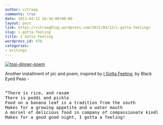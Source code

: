 ```yaml
---
author: vitraag
comments: true
date: 2011-04-12 16:34:00+00:00
layout: post
link: https://vitraagblog.wordpress.com/2011/04/12/i-gotta-feeling/
slug: i-gotta-feeling
title: I Gotta Feeling
wordpress_id: 470
categories:
- writings
---
```


[![tosi-dinner-poem]({{site.images}}/2011/04/tosi-dinner-poem_thumb.jpg)]({{site.images}}/2011/04/tosi-dinner-poem.jpg)

Another installment of pic and poem, inspired by [I Gotta Feeling](http://www.youtube.com/watch?v=uSD4vsh1zDA), by Black Eyed Peas -

<pre> 
“There is rice, and rasam
There is poddi and pickle
Food on a banana leaf is a tradition from the south
Makes for a growing appetite and a water mouth
A morsel of delicious food in company of compassionate kindling
Makes for a good good night, I gotta a feeling!
</pre>